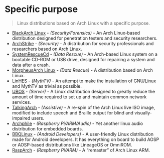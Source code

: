 # Specific purpose

> Linux distributions based on Arch Linux with a specific purpose.

- [BlackArch Linux](https://blackarch.org/) - _(Security/Forensics)_ - An Arch Linux-based distribution designed for penetration testers and security researchers.
- [ArchStrike](https://archstrike.org/) - _(Security)_ - A distribution for security professionals and researchers based on Arch Linux.
- [SystemRescueCd](http://www.system-rescue-cd.org/) - _(Data Rescue)_ - An Arch-based Linux system on a bootable CD-ROM or USB drive, designed for repairing a system and data after a crash.
- [MorpheusArch Linux](https://sourceforge.net/projects/morpheusarch-lxqt/files/) - _(Data Rescue)_ - A distribution based on Arch Linux. 
- [LinHES](http://www.linhes.org/) - _(MythTV)_ - An attempt to make the installation of GNU/Linux and MythTV as trivial as possible.
- [UBOS](https://ubos.net/) - _(Server)_ - A Linux distribution designed to greatly reduce the amount of time required to set up and maintain common network services.
- [TalkingArch](https://talkingarch.tk/) - _(Assistive)_ - A re-spin of the Arch Linux live ISO image, modified to include speech and Braille output for blind and visually-impaired users.
- [Archphile](https://archphile.org/) - _(Raspberry Pi/ARM/Audio)_ - Yet another linux audio distribution for embedded boards.
- [BBQLinux](http://bbqlinux.org/) - _(Android Developers)_ - A user-friendly Linux distribution made for Android developers.
It has everything on board to build AOSP or AOSP-based distributions like LineageOS or OmniROM.
- [RaspArch](https://sourceforge.net/projects/rasparch/) - _(Raspberry Pi/ARM)_ - A “remaster” of Arch Linux ARM.